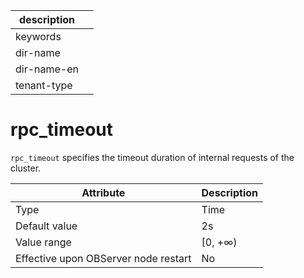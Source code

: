 | description ||
|---|---|
| keywords ||
| dir-name ||
| dir-name-en ||
| tenant-type ||

rpc_timeout
================================

`rpc_timeout` specifies the timeout duration of internal requests of the cluster.


| **Attribute** | **Description** |
|------------------|----------|
| Type | Time |
| Default value | 2s |
| Value range | \[0, +∞) |
| Effective upon OBServer node restart | No |



